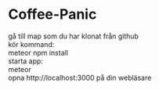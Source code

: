 # Coffee-Panic
gå till map som du har klonat från github <br />
kör kommand: <br />
     meteor npm install <br />
 starta app: <br />
     meteor <br />
 opna http://localhost:3000 på din webläsare <br />
